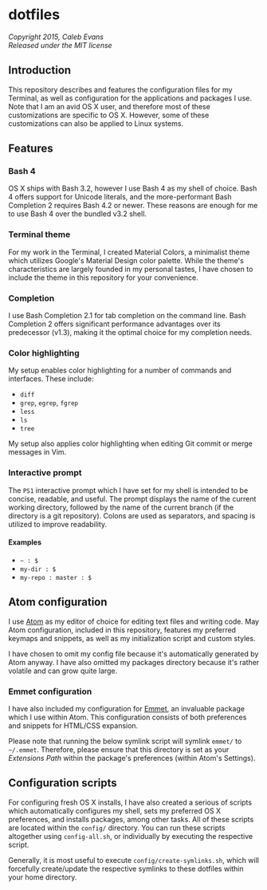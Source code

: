 # dotfiles
*Copyright 2015, Caleb Evans*  
*Released under the MIT license*

## Introduction

This repository describes and features the configuration files for my Terminal,
as well as configuration for the applications and packages I use. Note that I am
an avid OS X user, and therefore most of these customizations are specific to OS
X. However, some of these customizations can also be applied to Linux systems.

## Features

### Bash 4

OS X ships with Bash 3.2, however I use Bash 4 as my shell of choice. Bash 4
offers support for Unicode literals, and the more-performant Bash Completion 2
requires Bash 4.2 or newer. These reasons are enough for me to use Bash 4 over
the bundled v3.2 shell.

### Terminal theme

For my work in the Terminal, I created Material Colors, a minimalist theme which
utilizes Google's Material Design color palette. While the theme's
characteristics are largely founded in my personal tastes, I have chosen to
include the theme in this repository for your convenience.

### Completion

I use Bash Completion 2.1 for tab completion on the command line. Bash
Completion 2 offers significant performance advantages over its predecessor
(v1.3), making it the optimal choice for my completion needs.

### Color highlighting

My setup enables color highlighting for a number of commands and interfaces.
These include:

* `diff`
* `grep`, `egrep`, `fgrep`
* `less`
* `ls`
* `tree`

My setup also applies color highlighting when editing Git commit or merge
messages in Vim.

### Interactive prompt

The `PS1` interactive prompt which I have set for my shell is intended to be
concise, readable, and useful. The prompt displays the name of the current
working directory, followed by the name of the current branch (if the directory
is a git repository). Colons are used as separators, and spacing is utilized to
improve readability.

#### Examples

* `~ : $`
* `my-dir : $`
* `my-repo : master : $`

## Atom configuration

I use [Atom](https://atom.io/) as my editor of choice for editing text files and
writing code. May Atom configuration, included in this repository, features my
preferred keymaps and snippets, as well as my initialization script and custom
styles.

I have chosen to omit my config file because it's automatically generated by
Atom anyway. I have also omitted my packages directory because it's rather
volatile and can grow quite large.

### Emmet configuration

I have also included my configuration for [Emmet](http://emmet.io/), an
invaluable package which I use within Atom. This configuration consists of both
preferences and snippets for HTML/CSS expansion.

Please note that running the below symlink script will symlink `emmet/` to
`~/.emmet`. Therefore, please ensure that this directory is set as your
*Extensions Path* within the package's preferences (within Atom's Settings).

## Configuration scripts

For configuring fresh OS X installs, I have also created a serious of scripts
which automatically configures my shell, sets my preferred OS X preferences, and
installs packages, among other tasks. All of these scripts are located within
the `config/` directory. You can run these scripts altogether using
`config-all.sh`, or individually by executing the respective script.

Generally, it is most useful to execute `config/create-symlinks.sh`, which will
forcefully create/update the respective symlinks to these dotfiles within your
home directory.

